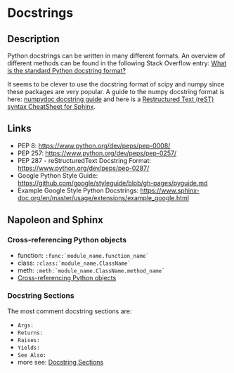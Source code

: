 # Docstrings

## Description

Python docstrings can be written in many different formats. An overview
of different methods can be found in the following Stack Overflow entry:
[What is the standard Python docstring
format?](https://stackoverflow.com/questions/3898572/what-is-the-standard-python-docstring-format)

It seems to be clever to use the docstring format of scipy and numpy
since these packages are very popular. A guide to the numpy docstring
format is here: [numpydoc docstring
guide](https://numpydoc.readthedocs.io/en/latest/) and here is a
[Restructured Text (reST) syntax CheatSheet for
Sphinx](https://thomas-cokelaer.info/tutorials/sphinx/rest_syntax.html).

## Links

- PEP 8: <https://www.python.org/dev/peps/pep-0008/>
- PEP 257: <https://www.python.org/dev/peps/pep-0257/>
- PEP 287 - reStructuredText Docstring Format:
  <https://www.python.org/dev/peps/pep-0287/>
- Google Python Style Guide:
  <https://github.com/google/styleguide/blob/gh-pages/pyguide.md>
- Example Google Style Python Docstrings: https://www.sphinx-doc.org/en/master/usage/extensions/example_google.html

## Napoleon and Sphinx

### Cross-referencing Python objects

- function: ``:func:`module_name.function_name` ``
- class: ``:class:`module_name.ClassName` ``
- meth: ``:meth:`module_name.ClassName.method_name` ``
- [Cross-referencing Python objects](https://www.sphinx-doc.org/en/master/usage/domains/python.html#cross-referencing-python-objects)

### Docstring Sections

The most comment docstring sections are:

- `Args:`
- `Returns:`
- `Raises:`
- `Yields:`
- `See Also:`
- more see: [Docstring Sections](https://www.sphinx-doc.org/en/master/usage/extensions/napoleon.html#docstring-sections)
